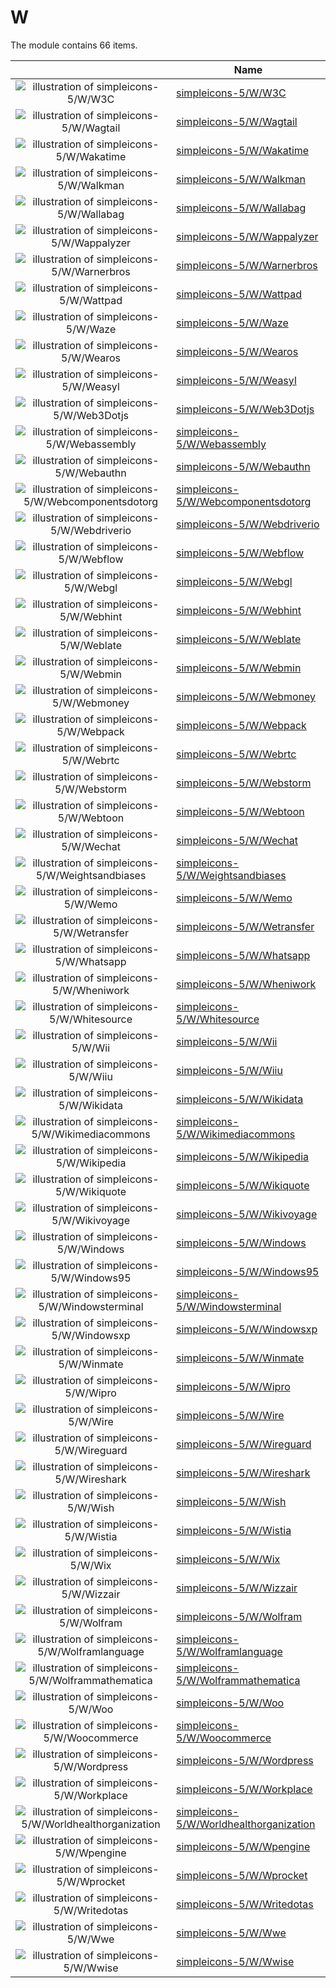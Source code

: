 # W

The module contains 66 items.



| |Name|
|:---:|---|
| ![illustration of simpleicons-5/W/W3C](../../simpleicons-5/W/W3C.png) | [simpleicons-5/W/W3C](../../simpleicons-5/W/W3C.md) |
| ![illustration of simpleicons-5/W/Wagtail](../../simpleicons-5/W/Wagtail.png) | [simpleicons-5/W/Wagtail](../../simpleicons-5/W/Wagtail.md) |
| ![illustration of simpleicons-5/W/Wakatime](../../simpleicons-5/W/Wakatime.png) | [simpleicons-5/W/Wakatime](../../simpleicons-5/W/Wakatime.md) |
| ![illustration of simpleicons-5/W/Walkman](../../simpleicons-5/W/Walkman.png) | [simpleicons-5/W/Walkman](../../simpleicons-5/W/Walkman.md) |
| ![illustration of simpleicons-5/W/Wallabag](../../simpleicons-5/W/Wallabag.png) | [simpleicons-5/W/Wallabag](../../simpleicons-5/W/Wallabag.md) |
| ![illustration of simpleicons-5/W/Wappalyzer](../../simpleicons-5/W/Wappalyzer.png) | [simpleicons-5/W/Wappalyzer](../../simpleicons-5/W/Wappalyzer.md) |
| ![illustration of simpleicons-5/W/Warnerbros](../../simpleicons-5/W/Warnerbros.png) | [simpleicons-5/W/Warnerbros](../../simpleicons-5/W/Warnerbros.md) |
| ![illustration of simpleicons-5/W/Wattpad](../../simpleicons-5/W/Wattpad.png) | [simpleicons-5/W/Wattpad](../../simpleicons-5/W/Wattpad.md) |
| ![illustration of simpleicons-5/W/Waze](../../simpleicons-5/W/Waze.png) | [simpleicons-5/W/Waze](../../simpleicons-5/W/Waze.md) |
| ![illustration of simpleicons-5/W/Wearos](../../simpleicons-5/W/Wearos.png) | [simpleicons-5/W/Wearos](../../simpleicons-5/W/Wearos.md) |
| ![illustration of simpleicons-5/W/Weasyl](../../simpleicons-5/W/Weasyl.png) | [simpleicons-5/W/Weasyl](../../simpleicons-5/W/Weasyl.md) |
| ![illustration of simpleicons-5/W/Web3Dotjs](../../simpleicons-5/W/Web3Dotjs.png) | [simpleicons-5/W/Web3Dotjs](../../simpleicons-5/W/Web3Dotjs.md) |
| ![illustration of simpleicons-5/W/Webassembly](../../simpleicons-5/W/Webassembly.png) | [simpleicons-5/W/Webassembly](../../simpleicons-5/W/Webassembly.md) |
| ![illustration of simpleicons-5/W/Webauthn](../../simpleicons-5/W/Webauthn.png) | [simpleicons-5/W/Webauthn](../../simpleicons-5/W/Webauthn.md) |
| ![illustration of simpleicons-5/W/Webcomponentsdotorg](../../simpleicons-5/W/Webcomponentsdotorg.png) | [simpleicons-5/W/Webcomponentsdotorg](../../simpleicons-5/W/Webcomponentsdotorg.md) |
| ![illustration of simpleicons-5/W/Webdriverio](../../simpleicons-5/W/Webdriverio.png) | [simpleicons-5/W/Webdriverio](../../simpleicons-5/W/Webdriverio.md) |
| ![illustration of simpleicons-5/W/Webflow](../../simpleicons-5/W/Webflow.png) | [simpleicons-5/W/Webflow](../../simpleicons-5/W/Webflow.md) |
| ![illustration of simpleicons-5/W/Webgl](../../simpleicons-5/W/Webgl.png) | [simpleicons-5/W/Webgl](../../simpleicons-5/W/Webgl.md) |
| ![illustration of simpleicons-5/W/Webhint](../../simpleicons-5/W/Webhint.png) | [simpleicons-5/W/Webhint](../../simpleicons-5/W/Webhint.md) |
| ![illustration of simpleicons-5/W/Weblate](../../simpleicons-5/W/Weblate.png) | [simpleicons-5/W/Weblate](../../simpleicons-5/W/Weblate.md) |
| ![illustration of simpleicons-5/W/Webmin](../../simpleicons-5/W/Webmin.png) | [simpleicons-5/W/Webmin](../../simpleicons-5/W/Webmin.md) |
| ![illustration of simpleicons-5/W/Webmoney](../../simpleicons-5/W/Webmoney.png) | [simpleicons-5/W/Webmoney](../../simpleicons-5/W/Webmoney.md) |
| ![illustration of simpleicons-5/W/Webpack](../../simpleicons-5/W/Webpack.png) | [simpleicons-5/W/Webpack](../../simpleicons-5/W/Webpack.md) |
| ![illustration of simpleicons-5/W/Webrtc](../../simpleicons-5/W/Webrtc.png) | [simpleicons-5/W/Webrtc](../../simpleicons-5/W/Webrtc.md) |
| ![illustration of simpleicons-5/W/Webstorm](../../simpleicons-5/W/Webstorm.png) | [simpleicons-5/W/Webstorm](../../simpleicons-5/W/Webstorm.md) |
| ![illustration of simpleicons-5/W/Webtoon](../../simpleicons-5/W/Webtoon.png) | [simpleicons-5/W/Webtoon](../../simpleicons-5/W/Webtoon.md) |
| ![illustration of simpleicons-5/W/Wechat](../../simpleicons-5/W/Wechat.png) | [simpleicons-5/W/Wechat](../../simpleicons-5/W/Wechat.md) |
| ![illustration of simpleicons-5/W/Weightsandbiases](../../simpleicons-5/W/Weightsandbiases.png) | [simpleicons-5/W/Weightsandbiases](../../simpleicons-5/W/Weightsandbiases.md) |
| ![illustration of simpleicons-5/W/Wemo](../../simpleicons-5/W/Wemo.png) | [simpleicons-5/W/Wemo](../../simpleicons-5/W/Wemo.md) |
| ![illustration of simpleicons-5/W/Wetransfer](../../simpleicons-5/W/Wetransfer.png) | [simpleicons-5/W/Wetransfer](../../simpleicons-5/W/Wetransfer.md) |
| ![illustration of simpleicons-5/W/Whatsapp](../../simpleicons-5/W/Whatsapp.png) | [simpleicons-5/W/Whatsapp](../../simpleicons-5/W/Whatsapp.md) |
| ![illustration of simpleicons-5/W/Wheniwork](../../simpleicons-5/W/Wheniwork.png) | [simpleicons-5/W/Wheniwork](../../simpleicons-5/W/Wheniwork.md) |
| ![illustration of simpleicons-5/W/Whitesource](../../simpleicons-5/W/Whitesource.png) | [simpleicons-5/W/Whitesource](../../simpleicons-5/W/Whitesource.md) |
| ![illustration of simpleicons-5/W/Wii](../../simpleicons-5/W/Wii.png) | [simpleicons-5/W/Wii](../../simpleicons-5/W/Wii.md) |
| ![illustration of simpleicons-5/W/Wiiu](../../simpleicons-5/W/Wiiu.png) | [simpleicons-5/W/Wiiu](../../simpleicons-5/W/Wiiu.md) |
| ![illustration of simpleicons-5/W/Wikidata](../../simpleicons-5/W/Wikidata.png) | [simpleicons-5/W/Wikidata](../../simpleicons-5/W/Wikidata.md) |
| ![illustration of simpleicons-5/W/Wikimediacommons](../../simpleicons-5/W/Wikimediacommons.png) | [simpleicons-5/W/Wikimediacommons](../../simpleicons-5/W/Wikimediacommons.md) |
| ![illustration of simpleicons-5/W/Wikipedia](../../simpleicons-5/W/Wikipedia.png) | [simpleicons-5/W/Wikipedia](../../simpleicons-5/W/Wikipedia.md) |
| ![illustration of simpleicons-5/W/Wikiquote](../../simpleicons-5/W/Wikiquote.png) | [simpleicons-5/W/Wikiquote](../../simpleicons-5/W/Wikiquote.md) |
| ![illustration of simpleicons-5/W/Wikivoyage](../../simpleicons-5/W/Wikivoyage.png) | [simpleicons-5/W/Wikivoyage](../../simpleicons-5/W/Wikivoyage.md) |
| ![illustration of simpleicons-5/W/Windows](../../simpleicons-5/W/Windows.png) | [simpleicons-5/W/Windows](../../simpleicons-5/W/Windows.md) |
| ![illustration of simpleicons-5/W/Windows95](../../simpleicons-5/W/Windows95.png) | [simpleicons-5/W/Windows95](../../simpleicons-5/W/Windows95.md) |
| ![illustration of simpleicons-5/W/Windowsterminal](../../simpleicons-5/W/Windowsterminal.png) | [simpleicons-5/W/Windowsterminal](../../simpleicons-5/W/Windowsterminal.md) |
| ![illustration of simpleicons-5/W/Windowsxp](../../simpleicons-5/W/Windowsxp.png) | [simpleicons-5/W/Windowsxp](../../simpleicons-5/W/Windowsxp.md) |
| ![illustration of simpleicons-5/W/Winmate](../../simpleicons-5/W/Winmate.png) | [simpleicons-5/W/Winmate](../../simpleicons-5/W/Winmate.md) |
| ![illustration of simpleicons-5/W/Wipro](../../simpleicons-5/W/Wipro.png) | [simpleicons-5/W/Wipro](../../simpleicons-5/W/Wipro.md) |
| ![illustration of simpleicons-5/W/Wire](../../simpleicons-5/W/Wire.png) | [simpleicons-5/W/Wire](../../simpleicons-5/W/Wire.md) |
| ![illustration of simpleicons-5/W/Wireguard](../../simpleicons-5/W/Wireguard.png) | [simpleicons-5/W/Wireguard](../../simpleicons-5/W/Wireguard.md) |
| ![illustration of simpleicons-5/W/Wireshark](../../simpleicons-5/W/Wireshark.png) | [simpleicons-5/W/Wireshark](../../simpleicons-5/W/Wireshark.md) |
| ![illustration of simpleicons-5/W/Wish](../../simpleicons-5/W/Wish.png) | [simpleicons-5/W/Wish](../../simpleicons-5/W/Wish.md) |
| ![illustration of simpleicons-5/W/Wistia](../../simpleicons-5/W/Wistia.png) | [simpleicons-5/W/Wistia](../../simpleicons-5/W/Wistia.md) |
| ![illustration of simpleicons-5/W/Wix](../../simpleicons-5/W/Wix.png) | [simpleicons-5/W/Wix](../../simpleicons-5/W/Wix.md) |
| ![illustration of simpleicons-5/W/Wizzair](../../simpleicons-5/W/Wizzair.png) | [simpleicons-5/W/Wizzair](../../simpleicons-5/W/Wizzair.md) |
| ![illustration of simpleicons-5/W/Wolfram](../../simpleicons-5/W/Wolfram.png) | [simpleicons-5/W/Wolfram](../../simpleicons-5/W/Wolfram.md) |
| ![illustration of simpleicons-5/W/Wolframlanguage](../../simpleicons-5/W/Wolframlanguage.png) | [simpleicons-5/W/Wolframlanguage](../../simpleicons-5/W/Wolframlanguage.md) |
| ![illustration of simpleicons-5/W/Wolframmathematica](../../simpleicons-5/W/Wolframmathematica.png) | [simpleicons-5/W/Wolframmathematica](../../simpleicons-5/W/Wolframmathematica.md) |
| ![illustration of simpleicons-5/W/Woo](../../simpleicons-5/W/Woo.png) | [simpleicons-5/W/Woo](../../simpleicons-5/W/Woo.md) |
| ![illustration of simpleicons-5/W/Woocommerce](../../simpleicons-5/W/Woocommerce.png) | [simpleicons-5/W/Woocommerce](../../simpleicons-5/W/Woocommerce.md) |
| ![illustration of simpleicons-5/W/Wordpress](../../simpleicons-5/W/Wordpress.png) | [simpleicons-5/W/Wordpress](../../simpleicons-5/W/Wordpress.md) |
| ![illustration of simpleicons-5/W/Workplace](../../simpleicons-5/W/Workplace.png) | [simpleicons-5/W/Workplace](../../simpleicons-5/W/Workplace.md) |
| ![illustration of simpleicons-5/W/Worldhealthorganization](../../simpleicons-5/W/Worldhealthorganization.png) | [simpleicons-5/W/Worldhealthorganization](../../simpleicons-5/W/Worldhealthorganization.md) |
| ![illustration of simpleicons-5/W/Wpengine](../../simpleicons-5/W/Wpengine.png) | [simpleicons-5/W/Wpengine](../../simpleicons-5/W/Wpengine.md) |
| ![illustration of simpleicons-5/W/Wprocket](../../simpleicons-5/W/Wprocket.png) | [simpleicons-5/W/Wprocket](../../simpleicons-5/W/Wprocket.md) |
| ![illustration of simpleicons-5/W/Writedotas](../../simpleicons-5/W/Writedotas.png) | [simpleicons-5/W/Writedotas](../../simpleicons-5/W/Writedotas.md) |
| ![illustration of simpleicons-5/W/Wwe](../../simpleicons-5/W/Wwe.png) | [simpleicons-5/W/Wwe](../../simpleicons-5/W/Wwe.md) |
| ![illustration of simpleicons-5/W/Wwise](../../simpleicons-5/W/Wwise.png) | [simpleicons-5/W/Wwise](../../simpleicons-5/W/Wwise.md) |



